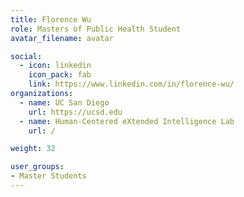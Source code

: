 ```yaml
---
title: Florence Wu
role: Masters of Public Health Student
avatar_filename: avatar

social:
  - icon: linkedin
    icon_pack: fab
    link: https://www.linkedin.com/in/florence-wu/
organizations:
  - name: UC San Diego
    url: https://ucsd.edu
  - name: Human-Centered eXtended Intelligence Lab
    url: /

weight: 32

user_groups:
- Master Students
---
```



